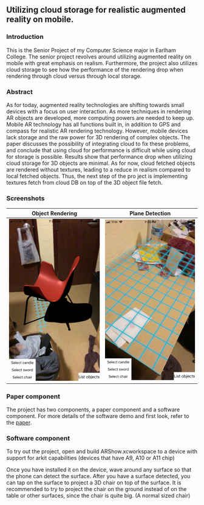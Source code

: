 ## Utilizing cloud storage for realistic augmented reality on mobile.
### Introduction
This is the Senior Project of my Computer Science major in Earlham College. The senior project revolves around utilizing augmented reality on mobile with great emphasis on realism. Furthermore, the project also utilizes cloud storage to see how the performance of the rendering drop when rendering through cloud versus through local storage.

### Abstract
As for today, augmented reality technologies are shifting towards small devices with a focus on user interaction. As more techniques in rendering AR objects are developed, more computing powers are needed to keep up. Mobile AR technology has all functions built in, in addition to GPS and compass for realistic AR rendering technology. However, mobile devices lack storage and the raw power for 3D rendering of complex objects. The paper discusses the possibility of integrating cloud to fix these problems, and conclude that using cloud for performance is difficult while using cloud for storage is possible. Results show that performance drop when utilizing cloud storage for 3D objects are minimal. As for now, cloud fetched objects are rendered without textures, leading to a reduce in realism compared to local fetched objects. Thus, the next step of the pro ject is implementing textures fetch from cloud DB on top of the 3D object file fetch.

### Screenshots
Object Rendering             |  Plane Detection
:-------------------------:|:-------------------------:
![Screenshot1](Screenshots/Screenshot1.png?raw=true "Screenshot1") | ![Screenshot2](Screenshots/Screenshot2.png?raw=true "Screenshot2")


### Paper component
The project has two components, a paper component and a software component. For more details of the software demo and first look, refer to the [paper](https://portfolios.cs.earlham.edu/wp-content/uploads/2017/12/paper.pdf).

### Software component
To try out the project, open and build ARShow.xcworkspace to a device with support for arkit capabilities (devices that have A9, A10 or A11 chip)

Once you have installed it on the device, wave around any surface so that the phone can detect the surface. 
After you have a surface detected, you can tap on the surface to project a 3D chair on top of the surface. 
It is recommended to try to project the chair on the ground instead of on the table or other surfaces, since the chair is quite big. (A normal sized chair)


